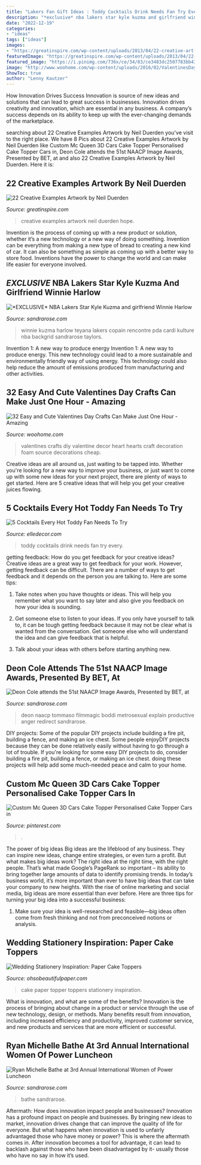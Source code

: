 ```yaml
---
title: "Lakers Fan Gift Ideas : Toddy Cocktails Drink Needs Fan Try Every"
description: "*exclusive* nba lakers star kyle kuzma and girlfriend winnie harlow"
date: "2022-12-19"
categories:
- "ideas"
tags: ["ideas"]
images:
- "https://greatinspire.com/wp-content/uploads/2013/04/22-creative-art-work-3.jpg"
featuredImage: "https://greatinspire.com/wp-content/uploads/2013/04/22-creative-art-work-3.jpg"
featured_image: "https://i.pinimg.com/736x/ce/34/83/ce3483dc2507783bb4339115e04a0ddd.jpg"
image: "http://www.woohome.com/wp-content/uploads/2016/02/ValentinesDayCrafts-25.jpg"
ShowToc: true
author: "Lenny Kautzer"
---
```



How Innovation Drives Success
Innovation is source of new ideas and solutions that can lead to great success in businesses. Innovation drives creativity and innovation, which are essential in any business. A company’s success depends on its ability to keep up with the ever-changing demands of the marketplace.

	

		
searching about 22 Creative Examples Artwork by Neil Duerden you've visit to the right place. We have 8 Pics about 22 Creative Examples Artwork by Neil Duerden like Custom Mc Queen 3D Cars Cake Topper Personalised Cake Topper Cars in, Deon Cole attends the 51st NAACP Image Awards, Presented by BET, at and also 22 Creative Examples Artwork by Neil Duerden. Here it is:
		
    
## 22 Creative Examples Artwork By Neil Duerden

<img loading=lazy src="https://greatinspire.com/wp-content/uploads/2013/04/22-creative-art-work-3.jpg" onerror="this.onerror=null;this.src='https://tse1.mm.bing.net/th?id=OIP.a_mcIlXlIiwr3jOt7vXVYgHaKA&amp;pid=15.1';" alt="22 Creative Examples Artwork by Neil Duerden">

_Source: greatinspire.com_

>creative examples artwork neil duerden hope. 

	

Invention is the process of coming up with a new product or solution, whether it’s a new technology or a new way of doing something. Invention can be everything from making a new type of bread to creating a new kind of car. It can also be something as simple as coming up with a better way to store food. Inventions have the power to change the world and can make life easier for everyone involved.

    
## *EXCLUSIVE* NBA Lakers Star Kyle Kuzma And Girlfriend Winnie Harlow

<img loading=lazy src="https://sandrarose.com/wp-content/uploads/2020/06/Kyle-Kuzma-and-girlfriend-Winnie-Harlow-BGUS_1949154_002-768x1152.jpg" onerror="this.onerror=null;this.src='https://tse3.mm.bing.net/th?id=OIP.me-TI5M7qaGjWwYpe8MK_wHaLH&amp;pid=15.1';" alt="*EXCLUSIVE* NBA Lakers Star Kyle Kuzma and girlfriend Winnie Harlow">

_Source: sandrarose.com_

>winnie kuzma harlow teyana lakers copain rencontre pda cardi kulture nba backgrid sandrarose taylors. 

	

Invention 1: A new way to produce energy
Invention 1: A new way to produce energy. This new technology could lead to a more sustainable and environmentally friendly way of using energy. This technology could also help reduce the amount of emissions produced from manufacturing and other activities.

    
## 32 Easy And Cute Valentines Day Crafts Can Make Just One Hour - Amazing

<img loading=lazy src="http://www.woohome.com/wp-content/uploads/2016/02/ValentinesDayCrafts-25.jpg" onerror="this.onerror=null;this.src='https://tse1.mm.bing.net/th?id=OIP.v-YEyR3s17pDyW2OT3vIYAHaJ4&amp;pid=15.1';" alt="32 Easy and Cute Valentines Day Crafts Can Make Just One Hour - Amazing">

_Source: woohome.com_

>valentines crafts diy valentine decor heart hearts craft decoration foam source decorations cheap. 

	

Creative ideas are all around us, just waiting to be tapped into. Whether you're looking for a new way to improve your business, or just want to come up with some new ideas for your next project, there are plenty of ways to get started. Here are 5 creative ideas that will help you get your creative juices flowing.

    
## 5 Cocktails Every Hot Toddy Fan Needs To Try

<img loading=lazy src="http://edc.h-cdn.co/assets/15/48/1448484615-turmeric-hot-toddy-3.jpg" onerror="this.onerror=null;this.src='https://tse2.mm.bing.net/th?id=OIP.ZYJ5364LplCiJzq1vY_6EQHaKU&amp;pid=15.1';" alt="5 Cocktails Every Hot Toddy Fan Needs To Try">

_Source: elledecor.com_

>toddy cocktails drink needs fan try every. 

	

getting feedback: How do you get feedback for your creative ideas?
Creative ideas are a great way to get feedback for your work. However, getting feedback can be difficult. There are a number of ways to get feedback and it depends on the person you are talking to. Here are some tips:
1. Take notes when you have thoughts or ideas. This will help you remember what you want to say later and also give you feedback on how your idea is sounding.

2. Get someone else to listen to your ideas. If you only have yourself to talk to, it can be tough getting feedback because it may not be clear what is wanted from the conversation. Get someone else who will understand the idea and can give feedback that is helpful.

3. Talk about your ideas with others before starting anything new.

    
## Deon Cole Attends The 51st NAACP Image Awards, Presented By BET, At

<img loading=lazy src="http://sandrarose.com/wp-content/uploads/2020/02/Deon-Cole-GettyImages-768x1055.jpg" onerror="this.onerror=null;this.src='https://tse2.mm.bing.net/th?id=OIP.QN2VyewhnkgBtWIc4-heRwHaKL&amp;pid=15.1';" alt="Deon Cole attends the 51st NAACP Image Awards, Presented by BET, at">

_Source: sandrarose.com_

>deon naacp tommaso filmmagic boddi metrosexual explain productive anger redirect sandrarose. 

	

DIY projects: Some of the popular DIY projects include building a fire pit, building a fence, and making an ice chest.
Some people enjoyDIY projects because they can be done relatively easily without having to go through a lot of trouble. If you're looking for some easy DIY projects to do, consider building a fire pit, building a fence, or making an ice chest. doing these projects will help add some much-needed peace and calm to your home.

    
## Custom Mc Queen 3D Cars Cake Topper Personalised Cake Topper Cars In

<img loading=lazy src="https://i.pinimg.com/736x/ce/34/83/ce3483dc2507783bb4339115e04a0ddd.jpg" onerror="this.onerror=null;this.src='https://tse1.mm.bing.net/th?id=OIP.vnflwYTNDnDr1gYKiqpwpQHaJ3&amp;pid=15.1';" alt="Custom Mc Queen 3D Cars Cake Topper Personalised Cake Topper Cars in">

_Source: pinterest.com_

>. 

	

The power of big ideas
Big ideas are the lifeblood of any business. They can inspire new ideas, change entire strategies, or even turn a profit. But what makes big ideas work? The right idea at the right time, with the right people. That’s what made Google’s PageRank so important – its ability to bring together large amounts of data to identify promising trends.
In today’s business world, it’s more important than ever to have big ideas that can take your company to new heights. With the rise of online marketing and social media, big ideas are more essential than ever before. Here are three tips for turning your big idea into a successful business:

1) Make sure your idea is well-researched and feasible—big ideas often come from fresh thinking and not from preconceived notions or analysis.

    
## Wedding Stationery Inspiration: Paper Cake Toppers

<img loading=lazy src="http://ohsobeautifulpaper.com/wp-content/uploads/2013/10/Paper-Cake-Topper-Ready-Go-Ken-Kienow-300x453.png" onerror="this.onerror=null;this.src='https://tse3.mm.bing.net/th?id=OIP.Z_AwarF92cl-Lz-T59hd6wAAAA&amp;pid=15.1';" alt="Wedding Stationery Inspiration: Paper Cake Toppers">

_Source: ohsobeautifulpaper.com_

>cake paper topper toppers stationery inspiration. 

	

What is innovation, and what are some of the benefits?
Innovation is the process of bringing about change in a product or service through the use of new technology, design, or methods. Many benefits result from innovation, including increased efficiency and productivity, improved customer service, and new products and services that are more efficient or successful.

    
## Ryan Michelle Bathe At 3rd Annual International Women Of Power Luncheon

<img loading=lazy src="http://sandrarose.com/wp-content/uploads/2020/03/Ryan-Michelle-Bathe-wenn37679642.jpg" onerror="this.onerror=null;this.src='https://tse4.mm.bing.net/th?id=OIP.96fYUhfEN-TeFTZy2mUBdQHaLH&amp;pid=15.1';" alt="Ryan Michelle Bathe at 3rd Annual International Women of Power Luncheon">

_Source: sandrarose.com_

>bathe sandrarose. 

	

Aftermath: How does innovation impact people and businesses?
Innovation has a profound impact on people and businesses. By bringing new ideas to market, innovation drives change that can improve the quality of life for everyone. But what happens when innovation is used to unfairly advantaged those who have money or power? This is where the aftermath comes in. After innovation becomes a tool for advantage, it can lead to backlash against those who have been disadvantaged by it- usually those who have no say in how it’s used.

